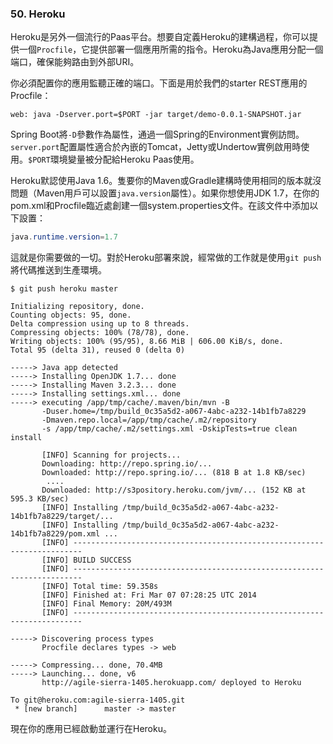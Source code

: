 ### 50. Heroku

Heroku是另外一個流行的Paas平台。想要自定義Heroku的建構過程，你可以提供一個`Procfile`，它提供部署一個應用所需的指令。Heroku為Java應用分配一個端口，確保能夠路由到外部URI。

你必須配置你的應用監聽正確的端口。下面是用於我們的starter REST應用的Procfile：
```shell
web: java -Dserver.port=$PORT -jar target/demo-0.0.1-SNAPSHOT.jar
```
Spring Boot將`-D`參數作為屬性，通過一個Spring的Environment實例訪問。`server.port`配置屬性適合於內嵌的Tomcat，Jetty或Undertow實例啟用時使用。`$PORT`環境變量被分配給Heroku Paas使用。

Heroku默認使用Java 1.6。隻要你的Maven或Gradle建構時使用相同的版本就沒問題（Maven用戶可以設置`java.version`屬性）。如果你想使用JDK 1.7，在你的pom.xml和Procfile臨近處創建一個system.properties文件。在該文件中添加以下設置：
```java
java.runtime.version=1.7
```
這就是你需要做的一切。對於Heroku部署來說，經常做的工作就是使用`git push`將代碼推送到生產環境。
```shell
$ git push heroku master

Initializing repository, done.
Counting objects: 95, done.
Delta compression using up to 8 threads.
Compressing objects: 100% (78/78), done.
Writing objects: 100% (95/95), 8.66 MiB | 606.00 KiB/s, done.
Total 95 (delta 31), reused 0 (delta 0)

-----> Java app detected
-----> Installing OpenJDK 1.7... done
-----> Installing Maven 3.2.3... done
-----> Installing settings.xml... done
-----> executing /app/tmp/cache/.maven/bin/mvn -B
       -Duser.home=/tmp/build_0c35a5d2-a067-4abc-a232-14b1fb7a8229
       -Dmaven.repo.local=/app/tmp/cache/.m2/repository
       -s /app/tmp/cache/.m2/settings.xml -DskipTests=true clean install

       [INFO] Scanning for projects...
       Downloading: http://repo.spring.io/...
       Downloaded: http://repo.spring.io/... (818 B at 1.8 KB/sec)
        ....
       Downloaded: http://s3pository.heroku.com/jvm/... (152 KB at 595.3 KB/sec)
       [INFO] Installing /tmp/build_0c35a5d2-a067-4abc-a232-14b1fb7a8229/target/...
       [INFO] Installing /tmp/build_0c35a5d2-a067-4abc-a232-14b1fb7a8229/pom.xml ...
       [INFO] ------------------------------------------------------------------------
       [INFO] BUILD SUCCESS
       [INFO] ------------------------------------------------------------------------
       [INFO] Total time: 59.358s
       [INFO] Finished at: Fri Mar 07 07:28:25 UTC 2014
       [INFO] Final Memory: 20M/493M
       [INFO] ------------------------------------------------------------------------

-----> Discovering process types
       Procfile declares types -> web

-----> Compressing... done, 70.4MB
-----> Launching... done, v6
       http://agile-sierra-1405.herokuapp.com/ deployed to Heroku

To git@heroku.com:agile-sierra-1405.git
 * [new branch]      master -> master

```
現在你的應用已經啟動並運行在Heroku。
